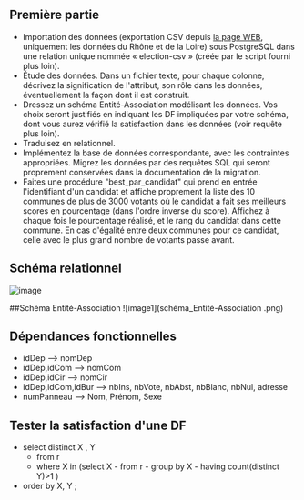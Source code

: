 ## Première partie

* Importation des données (exportation CSV depuis [la page WEB](https://public.opendatasoft.com/explore/dataset/election-presidentielle-2017-resultats-par-bureaux-de-vote-tour-1/table/?disjunctive.libelle_de_la_commune), uniquement les données du Rhône et de la Loire) sous PostgreSQL dans une relation unique nommée « election-csv » (créée par le script fourni plus loin).
* Étude des données. Dans un fichier texte, pour chaque colonne, décrivez la signification de l'attribut, son rôle dans les données, éventuellement la façon dont il est construit.
* Dressez un schéma Entité-Association modélisant les données. Vos choix seront justifiés en indiquant les DF impliquées par votre schéma, dont vous aurez vérifié la satisfaction dans les données (voir requête plus loin).
* Traduisez en relationnel.
* Implémentez la base de données correspondante, avec les contraintes appropriées. Migrez les données par des requêtes SQL qui seront proprement conservées dans la documentation de la migration.
* Faites une procédure "best_par_candidat" qui prend en entrée l'identifiant d'un candidat et affiche proprement la liste des 10 communes de plus de 3000 votants où le candidat a fait ses meilleurs scores en pourcentage (dans l'ordre inverse du score). Affichez à chaque fois le pourcentage réalisé, et le rang du candidat dans cette commune. En cas d'égalité entre deux communes pour ce candidat, celle avec le plus grand nombre de votants passe avant.


## Schéma relationnel
![image](schéma_relationnel.jpg)


##Schéma Entité-Association
![image1](schéma_Entité-Association .png)



## Dépendances fonctionnelles

- idDep --> nomDep
- idDep,idCom --> nomCom
- idDep,idCir --> nomCir
- idDep,idCom,idBur --> nbIns, nbVote, nbAbst, nbBlanc, nbNul, adresse
- numPanneau --> Nom, Prénom, Sexe





## Tester la satisfaction d'une DF

- select distinct X , Y 
	- from r
	- where X in (select X
			- from r
			- group by X 
			- having count(distinct Y)>1 )
- order by X, Y ;
